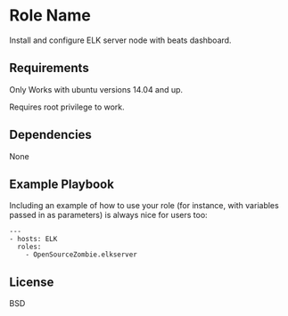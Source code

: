 Role Name
=========

Install and configure ELK server node with beats dashboard.

Requirements
------------

Only Works with ubuntu versions 14.04 and up.

Requires root privilege to work.

Dependencies
------------

None

Example Playbook
----------------

Including an example of how to use your role (for instance, with variables passed in as parameters) is always nice for users too:

    ---
    - hosts: ELK
      roles:
        - OpenSourceZombie.elkserver

License
-------

BSD
